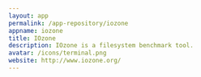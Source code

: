 ```yaml
---
layout: app
permalink: /app-repository/iozone
appname: iozone
title: IOzone
description: IOzone is a filesystem benchmark tool.
avatar: /icons/terminal.png
website: http://www.iozone.org/
---
```


